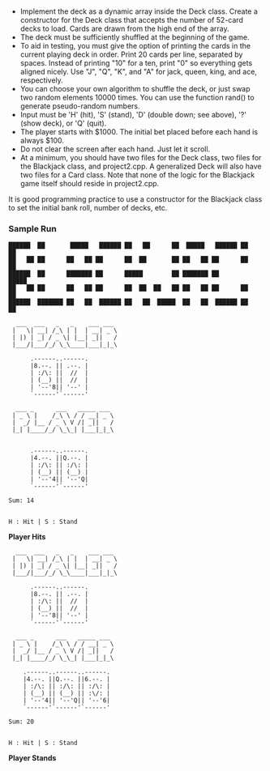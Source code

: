 #

- Implement the deck as a dynamic array inside the Deck class.  Create a constructor for the Deck class that accepts the number of 52-card decks to load. Cards are drawn from the high end of the array.
- The deck must be sufficiently shuffled at the beginning of the game.
- To aid in testing, you must give the option of printing the cards in the current playing deck in order.  Print 20 cards per line, separated by spaces.  Instead of printing "10" for a ten, print "0" so everything gets aligned nicely.  Use "J", "Q", "K", and "A" for jack, queen, king, and ace, respectively.
- You can choose your own algorithm to shuffle the deck, or just swap two random elements 10000 times.  You can use the function rand() to generate pseudo-random numbers.  
- Input must be 'H' (hit), 'S' (stand), 'D' (double down; see above), '?' (show deck), or 'Q' (quit).
- The player starts with $1000.  The initial bet placed before each hand is always $100.
- Do not clear the screen after each hand.  Just let it scroll.
- At a minimum, you should have two files for the Deck class, two files for the Blackjack class, and project2.cpp.  A generalized Deck will also have two files for a Card class.  Note that none of the logic for the Blackjack game itself should reside in project2.cpp.



It is good programming practice to use a constructor for the Blackjack class to set the initial bank roll, number of decks, etc.

### Sample Run

```
██████  ██       █████   ██████ ██   ██      ██  █████   ██████ ██   ██ 
██   ██ ██      ██   ██ ██      ██  ██       ██ ██   ██ ██      ██  ██  
██████  ██      ███████ ██      █████        ██ ███████ ██      █████   
██   ██ ██      ██   ██ ██      ██  ██  ██   ██ ██   ██ ██      ██  ██  
██████  ███████ ██   ██  ██████ ██   ██  █████  ██   ██  ██████ ██   ██ 

  ___  ___   _   _    ___ ___ 
 |   \| __| /_\ | |  | __| _ \
 | |) | _| / _ \| |__| _||   /
 |___/|___/_/ \_\____|___|_|_\
                              
      .------..------.
      |8.--. || .--. |
      | :/\: ||  //  |
      | (__) ||  //  |
      | '--'8|| '--' |
      `------'`------'

  ___ _      ___   _____ ___ 
 | _ \ |    /_\ \ / / __| _ \
 |  _/ |__ / _ \ V /| _||   /
 |_| |____/_/ \_\_| |___|_|_\
                             

      .------..------.
      |4.--. ||Q.--. |
      | :/\: || :/\: |
      | (__) || (__) |
      | '--'4|| '--'Q|
      `------'`------'

Sum: 14


H : Hit | S : Stand
```
**Player Hits**

```
  ___  ___   _   _    ___ ___ 
 |   \| __| /_\ | |  | __| _ \
 | |) | _| / _ \| |__| _||   /
 |___/|___/_/ \_\____|___|_|_\

      .------..------.
      |8.--. || .--. |
      | :/\: ||  //  |
      | (__) ||  //  |
      | '--'8|| '--' |
      `------'`------'

  ___ _      ___   _____ ___ 
 | _ \ |    /_\ \ / / __| _ \
 |  _/ |__ / _ \ V /| _||   /
 |_| |____/_/ \_\_| |___|_|_\

    .------..------..------.
    |4.--. ||Q.--. ||6.--. |
    | :/\: || :/\: || :/\: |
    | (__) || (__) || :\/: |
    | '--'4|| '--'Q|| '--'6|
    `------'`------'`------'

Sum: 20


H : Hit | S : Stand
```
**Player Stands**